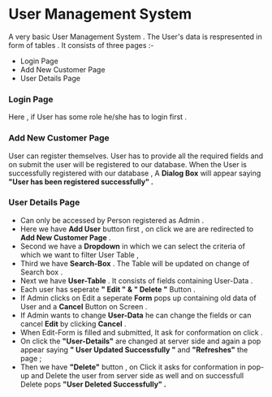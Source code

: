 
# User Management System

A very basic User Management System . The User's data is respresented in form of tables . It consists of three pages :-

* Login Page
* Add New Customer Page
* User Details Page


### Login Page

Here , if User has some role he/she has to login first .

### Add New Customer Page

User can register themselves. User has to provide all the required fields and on submit the user will be registered to our database.
When the User is successfully registered with our database , A **Dialog Box** will appear saying **"User has been registered successfully" .**
### User Details Page

* Can only be accessed by Person registered as Admin .
* Here we have **Add User** button first , on click we are are redirected to **Add New Customer Page** .
* Second we have a **Dropdown** in which we can select the criteria of which we want to filter User Table ,
* Third we have **Search-Box** . The Table will be updated on change of Search box .
* Next we have **User-Table** . It consists of fields containing User-Data . 
* Each user has seperate **" Edit " & " Delete "** Button .
* If Admin clicks on Edit a seperate **Form** pops up containing
  old data of User and a **Cancel** Button  on Screen .
* If Admin wants to change **User-Data** he can change the     fields or can cancel **Edit** by clicking **Cancel** .
* When Edit-Form is filled and submitted, It ask for conformation on click .
* On click the **"User-Details"** are changed at server side and  again a pop appear saying **" User Updated Successfully "** and **"Refreshes"** the page ;
* Then we have **"Delete"** button , on Click it asks for conformation in pop-up  and Delete the user from server side as well and on successfull Delete pops **"User Deleted Successfully"  .**
